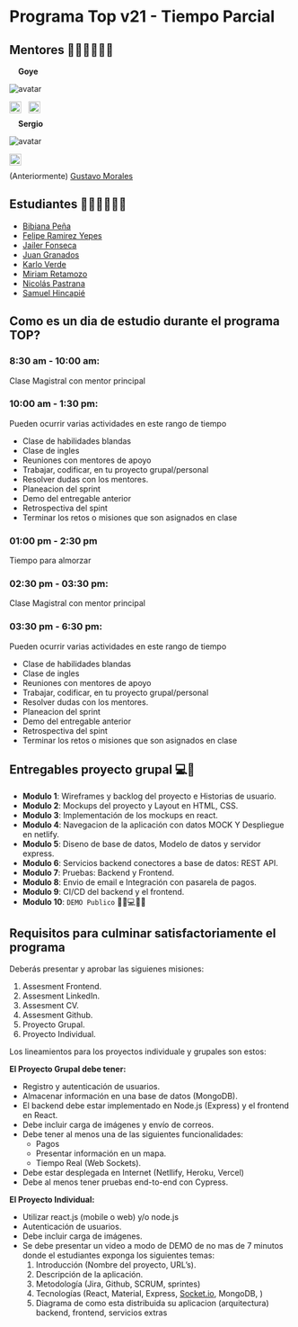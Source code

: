 # Programa Top v21 - Tiempo Parcial

## Mentores 👩🏻‍🏫👨🏼‍🏫

&nbsp;&nbsp;&nbsp;&nbsp;**Goye**

![avatar](https://images.weserv.nl/?url=avatars.githubusercontent.com/u/11186639?v=4&h=80&w=80&fit=cover&mask=circle&maxage=7d)

<a href="https://co.linkedin.com/in/carlosgoyeneche/?locale=en_US"><img align="left" src="https://cdn-icons-png.flaticon.com/128/174/174857.png" alt="Goye | LinkedIn" width="21px"/></a>
<a href="https://www.instagram.com/goyesays/"><img align="left" style="margin-left: 10px" src="https://cdn-icons-png.flaticon.com/128/1409/1409946.png" alt="Goye | Instagram" width="21px"/></a>
</br>

&nbsp;&nbsp;&nbsp;&nbsp;**Sergio**

![avatar](https://images.weserv.nl/?url=avatars.githubusercontent.com/u/70079208?v=4&h=80&w=80&fit=cover&mask=circle&maxage=7d)

<a href="https://github.com/SergioJaramilloL"><img align="left" src="https://cdn-icons-png.flaticon.com/128/733/733609.png" alt="Sergio | Github" width="21px"/></a>
</br>

(Anteriormente) [Gustavo Morales](https://github.com/gmoralesc)

## Estudiantes 👩🏻‍💻🧑🏼‍💻

- [Bibiana Peña](https://github.com/BibianaPena)
- [Felipe Ramirez Yepes](https://github.com/felipery)
- [Jailer Fonseca](https://github.com/Jailer008)
- [Juan Granados](https://github.com/juanernestog/)
- [Karlo Verde](https://github.com/mrverdant13)
- [Miriam Retamozo](https://github.com/miri7)
- [Nicolás Pastrana](https://github.com/pastranaserra)
- [Samuel Hincapié](https://github.com/samuelh08)

## Como es un dia de estudio durante el programa TOP?

### 8:30 am - 10:00 am:

Clase Magistral con mentor principal

### 10:00 am - 1:30 pm:

Pueden ocurrir varias actividades en este rango de tiempo

- Clase de habilidades blandas
- Clase de ingles
- Reuniones con mentores de apoyo
- Trabajar, codificar, en tu proyecto grupal/personal
- Resolver dudas con los mentores.
- Planeacion del sprint
- Demo del entregable anterior
- Retrospectiva del spint
- Terminar los retos o misiones que son asignados en clase

### 01:00 pm - 2:30 pm

Tiempo para almorzar

### 02:30 pm - 03:30 pm:

Clase Magistral con mentor principal

### 03:30 pm - 6:30 pm:

Pueden ocurrir varias actividades en este rango de tiempo

- Clase de habilidades blandas
- Clase de ingles
- Reuniones con mentores de apoyo
- Trabajar, codificar, en tu proyecto grupal/personal
- Resolver dudas con los mentores.
- Planeacion del sprint
- Demo del entregable anterior
- Retrospectiva del spint
- Terminar los retos o misiones que son asignados en clase

## Entregables proyecto grupal 💻🤝

- **Modulo 1**: Wireframes y backlog del proyecto e Historias de usuario.
- **Modulo 2**: Mockups del proyecto y Layout en HTML, CSS.
- **Modulo 3**: Implementación de los mockups en react.
- **Modulo 4**: Navegacion de la aplicación con datos MOCK Y Despliegue en netlify.
- **Modulo 5**: Diseno de base de datos, Modelo de datos y servidor express.
- **Modulo 6**: Servicios backend conectores a base de datos: REST API.
- **Modulo 7**: Pruebas: Backend y Frontend.
- **Modulo 8**: Envio de email e Integración con pasarela de pagos.
- **Modulo 9**: CI/CD del backend y el frontend.
- **Modulo 10**: `DEMO Publico` 🎊🎉💻🎊🎉

## Requisitos para culminar satisfactoriamente el programa

Deberás presentar y aprobar las siguienes misiones:

1. Assesment Frontend.
2. Assesment LinkedIn.
3. Assesment CV.
4. Assesment Github.
5. Proyecto Grupal.
6. Proyecto Individual.

Los lineamientos para los proyectos individuale y grupales son estos:

**El Proyecto Grupal debe tener:**

- Registro y autenticación de usuarios.
- Almacenar información en una base de datos (MongoDB).
- El backend debe estar implementado en Node.js (Express) y el frontend en React.
- Debe incluir carga de imágenes y envío de correos.
- Debe tener al menos una de las siguientes funcionalidades:
  - Pagos
  - Presentar información en un mapa.
  - Tiempo Real (Web Sockets).
- Debe estar desplegada en Internet (Netllify, Heroku, Vercel)
- Debe al menos tener pruebas end-to-end con Cypress.

**El Proyecto Individual:**

- Utilizar react.js (mobile o web) y/o node.js
- Autenticación de usuarios.
- Debe incluir carga de imágenes.
- Se debe presentar un video a modo de DEMO de no mas de 7 minutos donde el estudiantes exponga los siguientes temas:
  1. Introducción (Nombre del proyecto, URL’s).
  2. Descripción de la aplicación.
  3. Metodología (Jira, Github, SCRUM, sprintes)
  4. Tecnologías (React, Material, Express, [Socket.io](http://socket.io/), MongoDB, )
  5. Diagrama de como esta distribuida su aplicacion (arquitectura) backend, frontend, servicios extras
